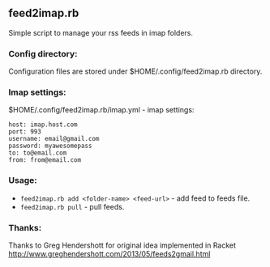## feed2imap.rb

Simple script to manage your rss feeds in imap folders.

### Config directory:
Configuration files are stored under $HOME/.config/feed2imap.rb directory.

### Imap settings:
$HOME/.config/feed2imap.rb/imap.yml - imap settings:
```
host: imap.host.com
port: 993
username: email@gmail.com
password: myawesomepass
to: to@email.com
from: from@email.com
```

### Usage:
* `feed2imap.rb add <folder-name> <feed-url>` - add feed to feeds file.
* `feed2imap.rb pull` - pull feeds.

### Thanks:
Thanks to Greg Hendershott for original idea implemented in Racket
http://www.greghendershott.com/2013/05/feeds2gmail.html

